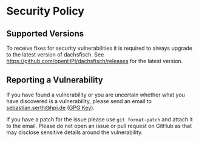 # Security Policy

## Supported Versions

To receive fixes for security vulnerabilities it is required to always upgrade to the latest version of dachsfisch. 
See https://github.com/openHPI/dachsfisch/releases for the latest version.

## Reporting a Vulnerability

If you have found a vulnerability or you are uncertain whether what you have discovered is a vulnerability,
please send an email to sebastian.serth@hpi.de ([GPG Key](https://github.com/mrserth.gpg)).

If you have a patch for the issue please use `git format-patch` and attach it to the email. Please do not open an issue or 
pull request on GitHub as that may disclose sensitive details around the vulnerability.
